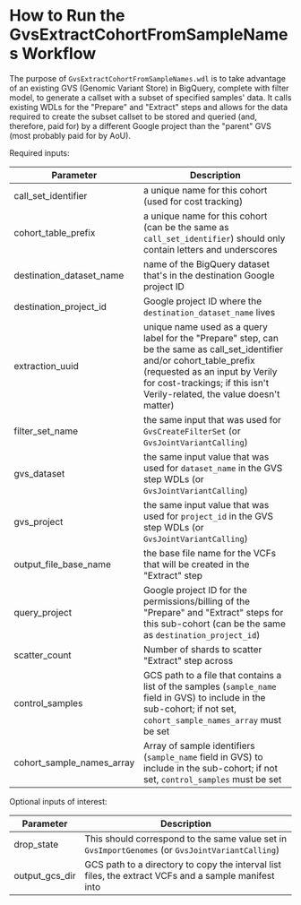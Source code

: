 # How to Run the GvsExtractCohortFromSampleNames Workflow

The purpose of `GvsExtractCohortFromSampleNames.wdl` is to take advantage of an existing GVS (Genomic Variant Store) in BigQuery, complete with filter model, to generate a callset with a subset of specified samples' data.  It calls existing WDLs for the "Prepare" and "Extract" steps and allows for the data required to create the subset callset to be stored and queried (and, therefore, paid for) by a different Google project than the "parent" GVS (most probably paid for by AoU).

Required inputs:

| Parameter              | Description                                                                                                                                                                                                                              |
|------------------------|------------------------------------------------------------------------------------------------------------------------------------------------------------------------------------------------------------------------------------------|
| call_set_identifier    | a unique name for this cohort (used for cost tracking)                                                                                                                                                                                   |
 | cohort_table_prefix    | a unique name for this cohort (can be the same as `call_set_identifier`) should only contain letters and underscores                                                                                                                     |
 | destination_dataset_name | name of the BigQuery dataset that's in the destination Google project ID                                                                                                                                                                 |
 | destination_project_id | Google project ID where the `destination_dataset_name` lives                                                                                                                                                                             |
 | extraction_uuid | unique name used as a query label for the "Prepare" step, can be the same as call_set_identifier and/or cohort_table_prefix (requested as an input by Verily for cost-trackings; if this isn't Verily-related, the value doesn't matter) |
 | filter_set_name | the same input that was used for `GvsCreateFilterSet` (or `GvsJointVariantCalling`)                                                                                                                                                      |
 | gvs_dataset | the same input value that was used for `dataset_name` in the GVS step WDLs (or `GvsJointVariantCalling`)                                                                                                                                 |
 | gvs_project | the same input value that was used for `project_id` in the GVS step WDLs (or `GvsJointVariantCalling`)                                                                                                                                   |
 | output_file_base_name | the base file name for the VCFs that will be created in the "Extract" step                                                                                                                                                               |
 | query_project | Google project ID for the permissions/billing of the "Prepare" and "Extract" steps for this sub-cohort (can be the same as `destination_project_id`)                                                                                     |
 | scatter_count | Number of shards to scatter "Extract" step across                                                                                                                                                                                        |
 | control_samples | GCS path to a file that contains a list of the samples (`sample_name` field in GVS) to include in the sub-cohort; if not set, `cohort_sample_names_array` must be set                                                                    |
 | cohort_sample_names_array | Array of sample identifiers (`sample_name` field in GVS) to include in the sub-cohort; if not set, `control_samples` must be set                                                                                                         |

Optional inputs of interest:

| Parameter              | Description                              |
|------------------------|--------------------------------------------|
 | drop_state     | This should correspond to the same value set in `GvsImportGenomes` (or `GvsJointVariantCalling`)     |
 | output_gcs_dir | GCS path to a directory to copy the interval list files, the extract VCFs and a sample manifest into |
